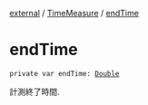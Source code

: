 [external](../index.md) / [TimeMeasure](index.md) / [endTime](./end-time.md)

# endTime

`private var endTime: `[`Double`](https://kotlinlang.org/api/latest/jvm/stdlib/kotlin/-double/index.html)

計測終了時間.

